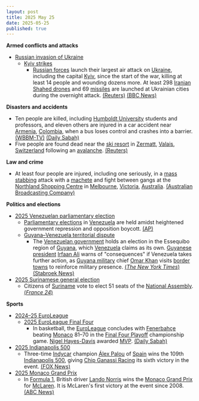 ```yaml
---
layout: post
title: 2025 May 25
date: 2025-05-25
published: true
---
```



**Armed conflicts and attacks**

* [Russian invasion of Ukraine](https://en.wikipedia.org/wiki/Russian_invasion_of_Ukraine "Russian invasion of Ukraine")
  + [Kyiv strikes](https://en.wikipedia.org/wiki/Kyiv_strikes_%282022%E2%80%93present%29 "Kyiv strikes (2022–present)")
    - [Russian forces](https://en.wikipedia.org/wiki/Russian_Armed_Forces "Russian Armed Forces") launch their largest air attack on [Ukraine](https://en.wikipedia.org/wiki/Ukraine "Ukraine"), including the capital [Kyiv](https://en.wikipedia.org/wiki/Kyiv "Kyiv"), since the start of the war, killing at least 14 people and wounding dozens more. At least 298 [Iranian](https://en.wikipedia.org/wiki/Iran "Iran") [Shahed drones](https://en.wikipedia.org/wiki/Shahed_drones "Shahed drones") and 69 [missiles](https://en.wikipedia.org/wiki/Missile "Missile") are launched at Ukrainian cities during the overnight attack. [(Reuters)](https://www.reuters.com/business/aerospace-defense/russian-drone-fragments-set-kyiv-apartment-building-ablaze-official-says-2025-05-24/) [(BBC News)](https://www.bbc.co.uk/news/articles/cx2rx8kxdm4o)

**Disasters and accidents**

* Ten people are killed, including [Humboldt University](https://en.wikipedia.org/wiki/Humboldt_University "Humboldt University") students and professors, and eleven others are injured in a car accident near [Armenia](https://en.wikipedia.org/wiki/Armenia%2C_Colombia "Armenia, Colombia"), [Colombia](https://en.wikipedia.org/wiki/Colombia "Colombia"), when a bus loses control and crashes into a barrier. [(WBBM-TV)](https://www.cbsnews.com/chicago/video/10-killed-11-others-hurt-in-bus-crash-in-columbia/) [(Daily Sabah)](https://www.dailysabah.com/world/americas/bus-crash-during-colombia-uni-field-trip-kills-at-least-10)
* Five people are found dead near the [ski resort](https://en.wikipedia.org/wiki/Ski_resort "Ski resort") in [Zermatt](https://en.wikipedia.org/wiki/Zermatt "Zermatt"), [Valais](https://en.wikipedia.org/wiki/Valais "Valais"), [Switzerland](https://en.wikipedia.org/wiki/Switzerland "Switzerland") following an [avalanche](https://en.wikipedia.org/wiki/Avalanche "Avalanche"). [(Reuters)](https://www.reuters.com/world/europe/five-skiers-found-dead-southwest-switzerland-2025-05-25/)

**Law and crime**

* At least four people are injured, including one seriously, in a [mass stabbing](https://en.wikipedia.org/wiki/Mass_stabbing "Mass stabbing") attack with a [machete](https://en.wikipedia.org/wiki/Machete "Machete") and fight between gangs at the [Northland Shopping Centre](https://en.wikipedia.org/wiki/Northland_Shopping_Centre "Northland Shopping Centre") in [Melbourne](https://en.wikipedia.org/wiki/Melbourne "Melbourne"), [Victoria](https://en.wikipedia.org/wiki/Victoria_%28state%29 "Victoria (state)"), [Australia](https://en.wikipedia.org/wiki/Australia "Australia"). [(Australian Broadcasting Company)](https://www.abc.net.au/news/2025-05-25/northland-shopping-centre-knives-attack-preston-police-update/105334604)

**Politics and elections**

* [2025 Venezuelan parliamentary election](https://en.wikipedia.org/wiki/2025_Venezuelan_parliamentary_election "2025 Venezuelan parliamentary election")
  + [Parliamentary elections](https://en.wikipedia.org/wiki/Elections_in_Venezuela "Elections in Venezuela") in [Venezuela](https://en.wikipedia.org/wiki/Venezuela "Venezuela") are held amidst heightened government repression and opposition boycott. [(AP)](https://apnews.com/article/venezuela-maduro-regional-election-machado-boycott-repression-2b994304869b9d89740b3ba59023d94a)
  + [Guyana–Venezuela territorial dispute](https://en.wikipedia.org/wiki/Guyana%E2%80%93Venezuela_territorial_dispute "Guyana–Venezuela territorial dispute")
    - The [Venezuelan government](https://en.wikipedia.org/wiki/Venezuelan_government "Venezuelan government") holds an election in the Essequibo region of [Guyana](https://en.wikipedia.org/wiki/Guyana "Guyana"), which [Venezuela](https://en.wikipedia.org/wiki/Venezuela "Venezuela") claims as its own. [Guyanese president](https://en.wikipedia.org/wiki/President_of_Guyana "President of Guyana") [Irfaan Ali](https://en.wikipedia.org/wiki/Irfaan_Ali "Irfaan Ali") warns of "consequences" if Venezuela takes further action, as [Guyana military](https://en.wikipedia.org/wiki/Guyana_Defence_Force "Guyana Defence Force") chief [Omar Khan](https://en.wikipedia.org/wiki/Omar_Khan_%28military%29 "Omar Khan (military)") visits [border towns](https://en.wikipedia.org/wiki/Guyana%E2%80%93Venezuela_border "Guyana–Venezuela border") to reinforce military presence. [(*The New York Times*)](https://www.nytimes.com/2025/05/25/world/americas/venezuela-election-essequibo-guyana.html) [(Stabroek News)](https://www.stabroeknews.com/2025/05/25/news/guyana/gdf-cds-in-reinforcement-visit-to-kaikan/)
* [2025 Surinamese general election](https://en.wikipedia.org/wiki/2025_Surinamese_general_election "2025 Surinamese general election")
  + Citizens of [Suriname](https://en.wikipedia.org/wiki/Suriname "Suriname") vote to elect 51 seats of the [National Assembly](https://en.wikipedia.org/wiki/National_Assembly_%28Suriname%29 "National Assembly (Suriname)"). [(*France 24*)](https://www.france24.com/en/live-news/20250525-suriname-votes-for-new-government-to-steer-oil-windfall)

**Sports**

* [2024–25 EuroLeague](https://en.wikipedia.org/wiki/2024%E2%80%9325_EuroLeague "2024–25 EuroLeague")
  + [2025 EuroLeague Final Four](https://en.wikipedia.org/wiki/2025_EuroLeague_Final_Four "2025 EuroLeague Final Four")
    - In basketball, the [EuroLeague](https://en.wikipedia.org/wiki/EuroLeague "EuroLeague") concludes with [Fenerbahçe](https://en.wikipedia.org/wiki/Fenerbah%C3%A7e_S.K._%28basketball%29 "Fenerbahçe S.K. (basketball)") beating [Monaco](https://en.wikipedia.org/wiki/Monaco_Basket "Monaco Basket") 81–70 in the [Final Four Playoff](https://en.wikipedia.org/wiki/EuroLeague_Final_Four "EuroLeague Final Four") championship game. [Nigel Hayes-Davis](https://en.wikipedia.org/wiki/Nigel_Hayes-Davis "Nigel Hayes-Davis") awarded [MVP](https://en.wikipedia.org/wiki/EuroLeague_Final_Four_MVP "EuroLeague Final Four MVP"). [(Daily Sabah)](https://www.dailysabah.com/sports/basketball/fenerbahce-beat-monaco-to-clinch-turkish-airlines-euroleague-crown/amp)
* [2025 Indianapolis 500](https://en.wikipedia.org/wiki/2025_Indianapolis_500 "2025 Indianapolis 500")
  + Three-time [Indycar](https://en.wikipedia.org/wiki/Indycar "Indycar") champion [Álex Palou](https://en.wikipedia.org/wiki/%C3%81lex_Palou "Álex Palou") of [Spain](https://en.wikipedia.org/wiki/Spain "Spain") wins the 109th [Indianapolis 500](https://en.wikipedia.org/wiki/Indianapolis_500 "Indianapolis 500"), giving [Chip Ganassi Racing](https://en.wikipedia.org/wiki/Chip_Ganassi_Racing "Chip Ganassi Racing") its sixth victory in the event. [(FOX News)](https://www.foxnews.com/sports/alex-palou-wins-2025-indianapolis-500)
* [2025 Monaco Grand Prix](https://en.wikipedia.org/wiki/2025_Monaco_Grand_Prix "2025 Monaco Grand Prix")
  + In [Formula 1](https://en.wikipedia.org/wiki/Formula_1 "Formula 1"), British driver [Lando Norris](https://en.wikipedia.org/wiki/Lando_Norris "Lando Norris") wins the [Monaco Grand Prix](https://en.wikipedia.org/wiki/Monaco_Grand_Prix "Monaco Grand Prix") for [McLaren](https://en.wikipedia.org/wiki/McLaren "McLaren"). It is McLaren's first victory at the event since 2008. [(ABC News)](https://abcnews.go.com/Sports/wireStory/mclaren-driver-lando-norris-wins-formula-1s-monaco-122176423)
